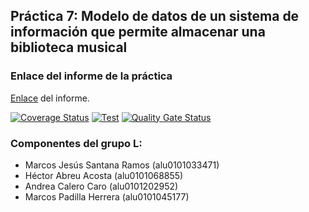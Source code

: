 ## Práctica 7: Modelo de datos de un sistema de información que permite almacenar una biblioteca musical

### Enlace del informe de la práctica
[Enlace](https://ull-esit-inf-dsi-2122.github.io/ull-esit-inf-dsi-21-22-prct07-music-datamodel-grupo_l/) del informe.

[![Coverage Status](https://coveralls.io/repos/github/ULL-ESIT-INF-DSI-2122/ull-esit-inf-dsi-21-22-prct07-music-datamodel-grupo_l/badge.svg?branch=main)](https://coveralls.io/github/ULL-ESIT-INF-DSI-2122/ull-esit-inf-dsi-21-22-prct07-music-datamodel-grupo_l?branch=main)          [![Test](https://github.com/ULL-ESIT-INF-DSI-2122/ull-esit-inf-dsi-21-22-prct07-music-datamodel-grupo_l/actions/workflows/node.js.yml/badge.svg)](https://github.com/ULL-ESIT-INF-DSI-2122/ull-esit-inf-dsi-21-22-prct07-music-datamodel-grupo_l/actions/workflows/node.js.yml)           [![Quality Gate Status](https://sonarcloud.io/api/project_badges/measure?project=ULL-ESIT-INF-DSI-2122_ull-esit-inf-dsi-21-22-prct07-music-datamodel-grupo_l&metric=alert_status)](https://sonarcloud.io/summary/new_code?id=ULL-ESIT-INF-DSI-2122_ull-esit-inf-dsi-21-22-prct07-music-datamodel-grupo_l)         

### Componentes del grupo L:
- Marcos Jesús Santana Ramos (alu0101033471)
- Héctor Abreu Acosta (alu0101068855)
- Andrea Calero Caro (alu0101202952) 
- Marcos Padilla Herrera (alu0101045177)

